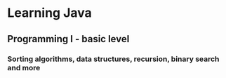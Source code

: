 # Learning Java
## Programming I - basic level
### Sorting algorithms, data structures, recursion, binary search and more
